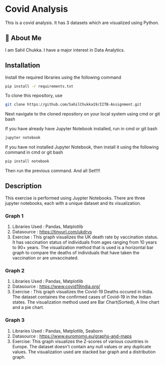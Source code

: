 # Covid Analysis

This is a covid analysis. It has 3 datasets which are visualized using Python.



## 🚀 About Me
I am Sahil Chukka. I have a major interest in Data Analytics.


## Installation

Install the required libraries using the following command

```bash
pip install -r requirements.txt
```
To clone this repository, use
```bash
git clone https://github.com/SahilChukka19/IITB-Assignment.git
```
Next navigate to the cloned repository on your local system using cmd or git bash

If you have already have Jupyter Notebook installed, run in cmd or git bash
```bash
jupyter notebook
```
If you have not installed Jupyter Notebook, then install it using the following command in cmd or git bash

```bash
pip install notebook
```
Then run the previous command. And all Set!!!!

## Description

This exercise is performed using Juypter Notebooks. There are three jupyter notebooks, each with a unique dataset and its visualization.

### Graph 1 
1. Libraries Used : Pandas, Matplotlib
2. Datasource : https://tinyurl.com/ukdrvs
3. Exercise : This graph visualizes the UK death rate by vaccination status. It has vaccination status of individuals from ages ranging from 10 years to 90+ years. The visualization method that is used is a horizontal bar graph to compare the deaths of individuals that have taken the vaccination or are unvaccinated.

### Graph 2
1. Libraries Used : Pandas, Matplotlib
2. Datasource : https://www.covid19india.org/
3. Exercise : This graph visualizes the Covid-19 Deaths occured in India. The dataset containes the confirmed cases of Covid-19 in the Indian states. The visualization method used are Bar Chart(Sorted), A line chart and a pie chart.

### Graph 3 
1. Libraries Used : Pandas, Matplotlib, Seaborn
2. Datasource : https://www.euromomo.eu/graphs-and-maps
3. Exercise: This graph visualizes the Z-scores of various countries in Europe. The dataset doesn't contain any null values or any duplicate values. The visualization used are stacked bar graph and a distribution graph.
